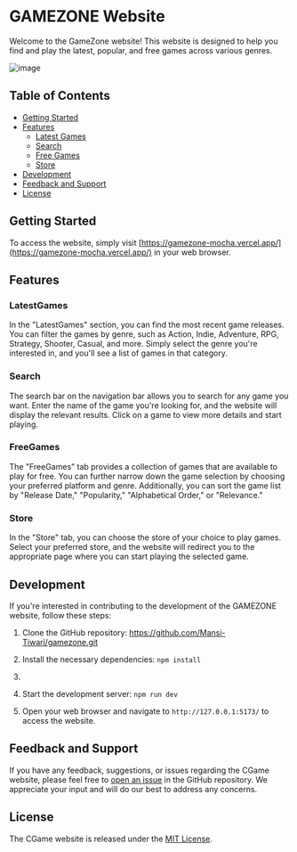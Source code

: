 # GAMEZONE Website

Welcome to the GameZone website! This website is designed to help you find and play the latest, popular, and free games across various genres.

![image](https://github.com/Mansi-Tiwari/gamezone/assets/78271543/c9e09130-022f-42b9-bd0a-c656c334b163)

## Table of Contents

- [Getting Started](#getting-started)
- [Features](#features)
  - [Latest Games](#latest-games)
  - [Search](#search)
  - [Free Games](#free-games)
  - [Store](#store)
- [Development](#development)
- [Feedback and Support](#feedback-and-support)
- [License](#license)

## Getting Started

To access the website, simply visit [https://gamezone-mocha.vercel.app/](https://gamezone-mocha.vercel.app/) in your web browser.

## Features

### LatestGames

In the "LatestGames" section, you can find the most recent game releases. You can filter the games by genre, such as Action, Indie, Adventure, RPG, Strategy, Shooter, Casual, and more. Simply select the genre you're interested in, and you'll see a list of games in that category.

### Search

The search bar on the navigation bar allows you to search for any game you want. Enter the name of the game you're looking for, and the website will display the relevant results. Click on a game to view more details and start playing.

### FreeGames

The "FreeGames" tab provides a collection of games that are available to play for free. You can further narrow down the game selection by choosing your preferred platform and genre. Additionally, you can sort the game list by "Release Date," "Popularity," "Alphabetical Order," or "Relevance."

### Store

In the "Store" tab, you can choose the store of your choice to play games. Select your preferred store, and the website will redirect you to the appropriate page where you can start playing the selected game.

## Development

If you're interested in contributing to the development of the GAMEZONE website, follow these steps:

1. Clone the GitHub repository: https://github.com/Mansi-Tiwari/gamezone.git

2. Install the necessary dependencies: `npm install`
3. 
4. Start the development server: `npm run dev`

5. Open your web browser and navigate to `http://127.0.0.1:5173/` to access the website.

## Feedback and Support

If you have any feedback, suggestions, or issues regarding the CGame website, please feel free to [open an issue]([https://github.com/Mansi-Tiwari/gamezone/issues) in the GitHub repository. We appreciate your input and will do our best to address any concerns.

## License

The CGame website is released under the [MIT License](https://opensource.org/licenses/MIT).




